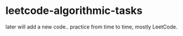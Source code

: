 # leetcode-algorithmic-tasks

later will add a new code..
practice from time to time,
mostly LeetCode.


